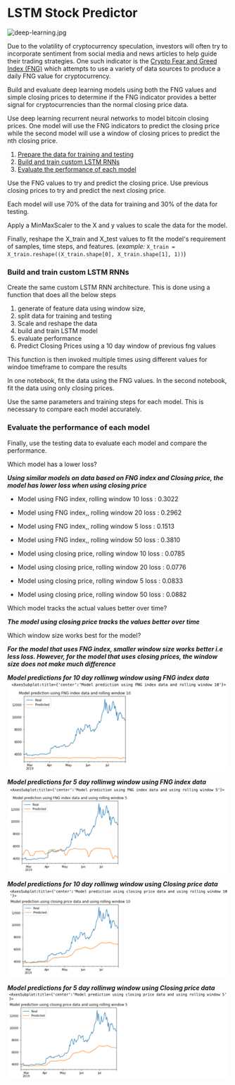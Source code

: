 # LSTM Stock Predictor

![deep-learning.jpg](Images/deep-learning.jpg)

Due to the volatility of cryptocurrency speculation, investors will often try to incorporate sentiment from social media and news articles to help guide their trading strategies. One such indicator is the [Crypto Fear and Greed Index (FNG)](https://alternative.me/crypto/fear-and-greed-index/) which attempts to use a variety of data sources to produce a daily FNG value for cryptocurrency.

Build and evaluate deep learning models using both the FNG values and simple closing prices to determine if the FNG indicator provides a better signal for cryptocurrencies than the normal closing price data.

Use deep learning recurrent neural networks to model bitcoin closing prices. One model will use the FNG indicators to predict the closing price while the second model will use a window of closing prices to predict the nth closing price.


1. [Prepare the data for training and testing](#prepare-the-data-for-training-and-testing)
2. [Build and train custom LSTM RNNs](#build-and-train-custom-lstm-rnns)
3. [Evaluate the performance of each model](#evaluate-the-performance-of-each-model)

Use the FNG values to try and predict the closing price. 
Use previous closing prices to try and predict the next closing price.

Each model will  use 70% of the data for training and 30% of the data for testing.

Apply a MinMaxScaler to the X and y values to scale the data for the model.

Finally, reshape the X_train and X_test values to fit the model's requirement of samples, time steps, and features. (*example:* `X_train = X_train.reshape((X_train.shape[0], X_train.shape[1], 1))`)

### Build and train custom LSTM RNNs

Create the same custom LSTM RNN architecture. 
This is done using a function that does all the below steps
1) generate of feature data using window size, 
2) split data for training and testing
3) Scale and reshape the data
4) build and train LSTM model
5) evaluate performance
6) Predict Closing Prices using a 10 day window of previous fng values

This function is then invoked multiple times using different values for windoe timeframe to compare the results

In one notebook, fit the data using the FNG values. In the second notebook, fit the data using only closing prices.

Use the same parameters and training steps for each model. This is necessary to compare each model accurately.

### Evaluate the performance of each model

Finally, use the testing data to evaluate each model and compare the performance.

Which model has a lower loss?

***Using similar models on data based on FNG index and Closing price, the model has lower loss when using closing price***

- Model using FNG index, rolling window 10 loss : 0.3022
- Model using FNG index,, rolling window 20 loss : 0.2962
- Model using FNG index,, rolling window 5 loss : 0.1513
- Model using FNG index,, rolling window 50 loss : 0.3810

- Model using closing price, rolling window 10 loss : 0.0785
- Model using closing price, rolling window 20 loss : 0.0776
- Model using closing price, rolling window 5 loss : 0.0833
- Model using closing price, rolling window 50 loss : 0.0882


Which model tracks the actual values better over time?

***The model using closing price tracks the values better over time***

Which window size works best for the model?

***For the model that uses FNG index, smaller window size works better i.e less loss.
However, for the model that uses closing prices, the window size does not make much difference***


***Model predictions for 10 day rollinwg window using FNG index data***
![Prediction_FNG_10.png](Images/Prediction_FNG_10.png)

***Model predictions for 5 day rollinwg window using FNG index data***
![Prediction_FNG_5.png](Images/Prediction_FNG_5.png)

***Model predictions for 10 day rollinwg window using Closing price data***
![Prediction_ClosingPrice_10.png](Images/Prediction_ClosingPrice_10.png)

***Model predictions for 5 day rollinwg window using Closing price data***
![PredictionClosingPrice5.png](Images/PredictionClosingPrice5.png)
